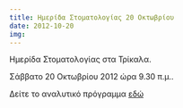 ```yaml
---
title: Ημερίδα Στοματολογίας 20 Οκτωβρίου
date: 2012-10-20
img: 
---
```

Ημερίδα Στοματολογίας στα Τρίκαλα. 

Σάββατο 20 Οκτωβρίου 2012 ώρα 9.30 π.μ.. 

Δείτε το αναλυτικό πρόγραμμα [εδώ]({{site.baseurl}}/files/docs/events-2012-10-20-46.pdf)